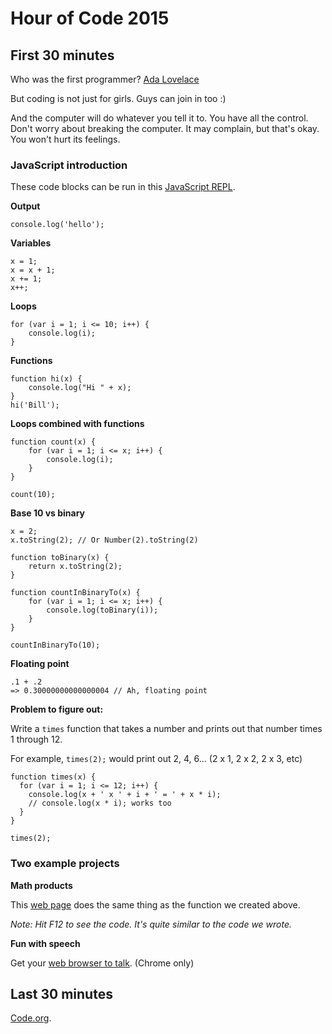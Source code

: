 # Hour of Code 2015

## First 30 minutes
Who was the first programmer?
    [Ada Lovelace](https://en.wikipedia.org/wiki/Ada_Lovelace)
    
But coding is not just for girls. Guys can join in too :)

And the computer will do whatever you tell it to. You have all the control. Don't worry about breaking the computer. It may complain, but that's okay. You won't hurt its feelings.

### JavaScript introduction

These code blocks can be run in this [JavaScript REPL](https://repl.it/languages/javascript).

**Output**

    console.log('hello');
    
**Variables**

    x = 1;
	x = x + 1;
    x += 1;
    x++;
    
**Loops**

    for (var i = 1; i <= 10; i++) {
        console.log(i);
    }
    
**Functions**

    function hi(x) {
        console.log("Hi " + x);        
    }
	hi('Bill');
    
**Loops combined with functions**

    function count(x) {
        for (var i = 1; i <= x; i++) {
            console.log(i);
        }
    }

	count(10);

**Base 10 vs binary**

    x = 2;
    x.toString(2); // Or Number(2).toString(2)
    
	function toBinary(x) {
        return x.toString(2);
    }
    
    function countInBinaryTo(x) {
        for (var i = 1; i <= x; i++) {
            console.log(toBinary(i));
        }
    }

	countInBinaryTo(10);
    
**Floating point**
    
	.1 + .2
	=> 0.30000000000000004 // Ah, floating point

**Problem to figure out:**

Write a `times` function that takes a number and prints out that number times 1 through 12.

For example, `times(2);` would print out 2, 4, 6... (2 x 1, 2 x 2, 2 x 3, etc)

    function times(x) {
      for (var i = 1; i <= 12; i++) {
        console.log(x + ' x ' + i + ' = ' + x * i);
        // console.log(x * i); works too
      }
    }

    times(2);

### Two example projects

**Math products**

This [web page](math/index.html) does the same thing as the function we created above.

*Note: Hit F12 to see the code. It's quite similar to the code we wrote.*

**Fun with speech**

Get your [web browser to talk](speech/index.html). (Chrome only)

## Last 30 minutes

[Code.org](https://code.org/learn).
